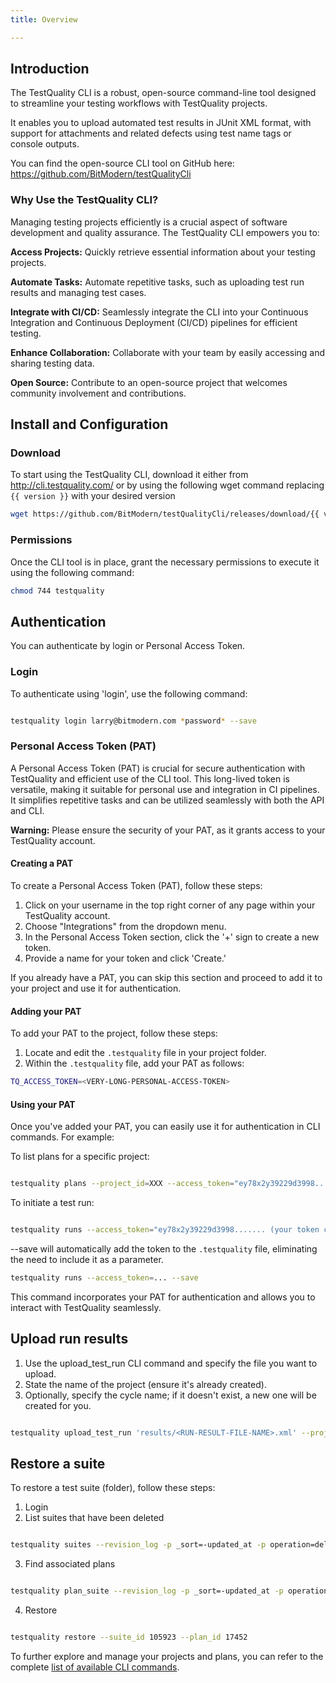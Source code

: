 ```yaml
---
title: Overview

---
```

## Introduction

The TestQuality CLI is a robust, open-source command-line tool designed to streamline your testing workflows with TestQuality projects. 

It enables you to upload automated test results in JUnit XML format, with support for attachments and related defects using test name tags or console outputs.

You can find the open-source CLI tool on GitHub here: https://github.com/BitModern/testQualityCli


### Why Use the TestQuality CLI?

Managing testing projects efficiently is a crucial aspect of software development and quality assurance. The TestQuality CLI empowers you to:

**Access Projects:** Quickly retrieve essential information about your testing projects.

**Automate Tasks:** Automate repetitive tasks, such as uploading test run results and managing test cases.

**Integrate with CI/CD:** Seamlessly integrate the CLI into your Continuous Integration and Continuous Deployment (CI/CD) pipelines for efficient testing.

**Enhance Collaboration:** Collaborate with your team by easily accessing and sharing testing data.

**Open Source:** Contribute to an open-source project that welcomes community involvement and contributions.


## Install and Configuration

### Download

To start using the TestQuality CLI, download it either from http://cli.testquality.com/ or by using the following wget command replacing `{{ version }}` with your desired version

```bash
wget https://github.com/BitModern/testQualityCli/releases/download/{{ version }}/testquality-linux -O testquality
```

### Permissions

 Once the CLI tool is in place, grant the necessary permissions to execute it using the following command:

```bash
chmod 744 testquality
```

## Authentication

You can authenticate by login or Personal Access Token.

### Login

To authenticate using 'login', use the following command:

```bash

testquality login larry@bitmodern.com *password* --save
```

### Personal Access Token (PAT)

A Personal Access Token (PAT) is crucial for secure authentication with TestQuality and efficient use of the CLI tool. This long-lived token is versatile, making it suitable for personal use and integration in CI pipelines. It simplifies repetitive tasks and can be utilized seamlessly with both the API and CLI. 

**Warning:** Please ensure the security of your PAT, as it grants access to your TestQuality account.

#### Creating a PAT

To create a Personal Access Token (PAT), follow these steps:

1. Click on your username in the top right corner of any page within your TestQuality account.
2. Choose "Integrations" from the dropdown menu.
3. In the Personal Access Token section, click the '+' sign to create a new token.
4. Provide a name for your token and click 'Create.'

If you already have a PAT, you can skip this section and proceed to add it to your project and use it for authentication.

#### Adding your PAT

To add your PAT to the project, follow these steps:

1. Locate and edit the `.testquality` file in your project folder.
2. Within the `.testquality` file, add your PAT as follows:

```bash
TQ_ACCESS_TOKEN=<VERY-LONG-PERSONAL-ACCESS-TOKEN>
```

#### Using your PAT

Once you've added your PAT, you can easily use it for authentication in CLI commands. For example:

To list plans for a specific project:

```bash

testquality plans --project_id=XXX --access_token="ey78x2y39229d3998....... (your token code)”
```

To initiate a test run:

```bash

testquality runs --access_token="ey78x2y39229d3998....... (your token code)”
```

--save will automatically add the token to the `.testquality` file, eliminating the need to include it as a parameter.

```bash
testquality runs --access_token=... --save
```

This command incorporates your PAT for authentication and allows you to interact with TestQuality seamlessly.

## Upload run results

1. Use the upload_test_run CLI command and specify the file you want to upload.
2. State the name of the project (ensure it's already created).
3. Optionally, specify the cycle name; if it doesn't exist, a new one will be created for you.

```bash

testquality upload_test_run 'results/<RUN-RESULT-FILE-NAME>.xml' --project_name=project --plan_name=cycle
```

## Restore a suite

To restore a test suite (folder), follow these steps:

1. Login
2. List suites that have been deleted

```bash

testquality suites --revision_log -p _sort=-updated_at -p operation=delete
```

3. Find associated plans

```bash

testquality plan_suite --revision_log -p _sort=-updated_at -p operation=delete -p suite_id=105923
```

4. Restore

```bash

testquality restore --suite_id 105923 --plan_id 17452
```

To further explore and manage your projects and plans, you can refer to the complete [list of available CLI commands](cli_reference). 
